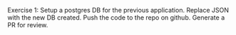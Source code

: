 Exercise 1: Setup a postgres DB for the previous application. Replace JSON with the new DB created. Push the code to the repo on github. Generate a PR for review.
